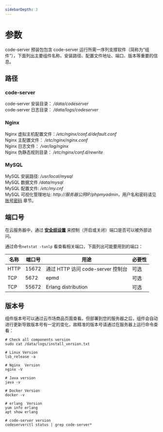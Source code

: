 ```yaml
---
sidebarDepth: 3
---
```


# 参数

code-server 预装包包含 code-server 运行所需一序列支撑软件（简称为“组件”），下面列出主要组件名称、安装路径、配置文件地址、端口、版本等重要的信息。

## 路径

### code-server

code-server 安装目录： */data/codeserver*  
code-server 日志目录： */data/logs/codeserver*  

### Nginx

Nginx 虚拟主机配置文件：*/etc/nginx/conf.d/default.conf*  
Nginx 主配置文件： */etc/nginx/nginx.conf*  
Nginx 日志文件： */var/log/nginx*  
Nginx 伪静态规则目录： */etc/nginx/conf.d/rewrite*

### MySQL

MySQL 安装路径: */usr/local/mysql*  
MySQL 数据文件 */data/mysql*  
MySQL 配置文件: */etc/my.cnf*    
MySQL 可视化管理地址: *http://服务器公网IP/phpmyadmin*，用户名和密码请见 [账号密码](/zh/stack-accounts.md) 章节。

## 端口号

在云服务器中，通过 **[安全组设置](https://support.websoft9.com/docs/faq/zh/tech-instance.html)** 来控制（开启或关闭）端口是否可以被外部访问。 

通过命令`netstat -tunlp` 看查看相关端口，下面列出可能要用到的端口：

| 名称 | 端口号 | 用途 |  必要性 |
| --- | --- | --- | --- |
| HTTP | 15672 | 通过 HTTP 访问 code-server 控制台 | 可选 |
| TCP | 5672 | epmd | 可选 |
| TCP | 55672 | Erlang distribution | 可选 |

## 版本号

组件版本号可以通过云市场商品页面查看。但部署到您的服务器之后，组件会自动进行更新导致版本号有一定的变化，故精准的版本号请通过在服务器上运行命令查看：

```shell
# Check all components version
sudo cat /data/logs/install_version.txt

# Linux Version
lsb_release -a

# Nginx  Version
nginx -V

# Java version
java -v

# Docker Version
docker -v

# erlang  Version
yum info erlang
apt show erlang

# code-server version
codeserverctl status | grep code-server*
```
